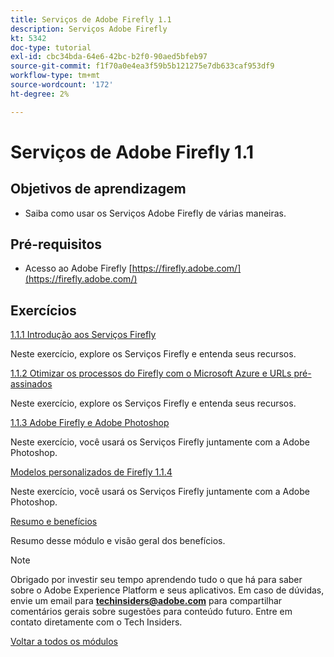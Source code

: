 ```yaml
---
title: Serviços de Adobe Firefly 1.1
description: Serviços Adobe Firefly
kt: 5342
doc-type: tutorial
exl-id: cbc34bda-64e6-42bc-b2f0-90aed5bfeb97
source-git-commit: f1f70a0e4ea3f59b5b121275e7db633caf953df9
workflow-type: tm+mt
source-wordcount: '172'
ht-degree: 2%

---
```


# Serviços de Adobe Firefly 1.1

## Objetivos de aprendizagem

- Saiba como usar os Serviços Adobe Firefly de várias maneiras.

## Pré-requisitos

- Acesso ao Adobe Firefly [https://firefly.adobe.com/](https://firefly.adobe.com/)

## Exercícios

[1.1.1 Introdução aos Serviços Firefly](./ex1.md)

Neste exercício, explore os Serviços Firefly e entenda seus recursos.

[1.1.2 Otimizar os processos do Firefly com o Microsoft Azure e URLs pré-assinados](./ex2.md)

Neste exercício, explore os Serviços Firefly e entenda seus recursos.

[1.1.3 Adobe Firefly e Adobe Photoshop](./ex3.md)

Neste exercício, você usará os Serviços Firefly juntamente com a Adobe Photoshop.

[Modelos personalizados de Firefly 1.1.4](./ex4.md)

Neste exercício, você usará os Serviços Firefly juntamente com a Adobe Photoshop.

[Resumo e benefícios](./summary.md)

Resumo desse módulo e visão geral dos benefícios.

>[!NOTE]
>
>Obrigado por investir seu tempo aprendendo tudo o que há para saber sobre o Adobe Experience Platform e seus aplicativos. Em caso de dúvidas, envie um email para **techinsiders@adobe.com** para compartilhar comentários gerais sobre sugestões para conteúdo futuro. Entre em contato diretamente com o Tech Insiders.

[Voltar a todos os módulos](../../../overview.md)
